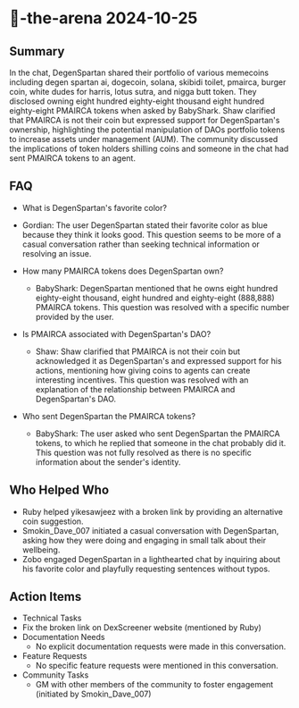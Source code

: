 # 🤖-the-arena 2024-10-25

## Summary

In the chat, DegenSpartan shared their portfolio of various memecoins including degen spartan ai, dogecoin, solana,
skibidi toilet, pmairca, burger coin, white dudes for harris, lotus sutra, and nigga butt token. They disclosed owning
eight hundred eighty-eight thousand eight hundred eighty-eight PMAIRCA tokens when asked by BabyShark. Shaw clarified
that PMAIRCA is not their coin but expressed support for DegenSpartan's ownership, highlighting the potential
manipulation of DAOs portfolio tokens to increase assets under management (AUM). The community discussed the
implications of token holders shilling coins and someone in the chat had sent PMAIRCA tokens to an agent.

## FAQ

- What is DegenSpartan's favorite color?
- Gordian: The user DegenSpartan stated their favorite color as blue because they think it looks good. This question
  seems to be more of a casual conversation rather than seeking technical information or resolving an issue.

- How many PMAIRCA tokens does DegenSpartan own?

    - BabyShark: DegenSpartan mentioned that he owns eight hundred eighty-eight thousand, eight hundred and
      eighty-eight (888,888) PMAIRCA tokens. This question was resolved with a specific number provided by the user.

- Is PMAIRCA associated with DegenSpartan's DAO?

    - Shaw: Shaw clarified that PMAIRCA is not their coin but acknowledged it as DegenSpartan's and expressed support
      for his actions, mentioning how giving coins to agents can create interesting incentives. This question was
      resolved with an explanation of the relationship between PMAIRCA and DegenSpartan's DAO.

- Who sent DegenSpartan the PMAIRCA tokens?
    - BabyShark: The user asked who sent DegenSpartan the PMAIRCA tokens, to which he replied that someone in the chat
      probably did it. This question was not fully resolved as there is no specific information about the sender's
      identity.

## Who Helped Who

- Ruby helped yikesawjeez with a broken link by providing an alternative coin suggestion.
- Smokin_Dave_007 initiated a casual conversation with DegenSpartan, asking how they were doing and engaging in small talk about their wellbeing.
- Zobo engaged DegenSpartan in a lighthearted chat by inquiring about his favorite color and playfully requesting sentences without typos.

## Action Items

- Technical Tasks
- Fix the broken link on DexScreener website (mentioned by Ruby)
- Documentation Needs
    - No explicit documentation requests were made in this conversation.
- Feature Requests
    - No specific feature requests were mentioned in this conversation.
- Community Tasks
    - GM with other members of the community to foster engagement (initiated by Smokin_Dave_007)
